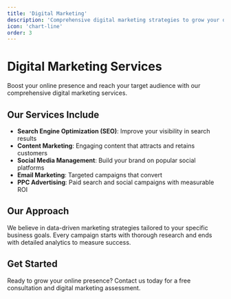 ```yaml
---
title: 'Digital Marketing'
description: 'Comprehensive digital marketing strategies to grow your online presence.'
icon: 'chart-line'
order: 3
---
```


# Digital Marketing Services

Boost your online presence and reach your target audience with our comprehensive digital marketing services.

## Our Services Include

- **Search Engine Optimization (SEO)**: Improve your visibility in search results
- **Content Marketing**: Engaging content that attracts and retains customers
- **Social Media Management**: Build your brand on popular social platforms
- **Email Marketing**: Targeted campaigns that convert
- **PPC Advertising**: Paid search and social campaigns with measurable ROI

## Our Approach

We believe in data-driven marketing strategies tailored to your specific business goals. Every campaign starts with thorough research and ends with detailed analytics to measure success.

## Get Started

Ready to grow your online presence? Contact us today for a free consultation and digital marketing assessment.

